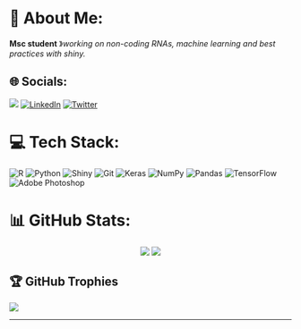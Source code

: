 # 💫 About Me:
**Msc student**  》_working on non-coding RNAs, machine learning and best practices with shiny._

## 🌐 Socials:
[![](https://visitcount.itsvg.in/api?id=Mehmeteminorhan&icon=1&color=3)](https://visitcount.itsvg.in)
[![LinkedIn](https://img.shields.io/badge/LinkedIn-%230077B5.svg?logo=linkedin&logoColor=white)](https://linkedin.com/in/mehmeteorhan) [![Twitter](https://img.shields.io/badge/Twitter-%231DA1F2.svg?logo=Twitter&logoColor=white)](https://twitter.com/mehmeteorhan) 

# 💻 Tech Stack:
![R](https://img.shields.io/badge/r-%23276DC3.svg?style=for-the-badge&logo=r&logoColor=white) 
![Python](https://img.shields.io/badge/python-3670A0?style=for-the-badge&logo=python&logoColor=ffdd54)
![Shiny](https://img.shields.io/badge/shinyapps-5094ce?style=for-the-badge&logo=Rstudio&logoColor=white)
![Git](https://img.shields.io/badge/git-%23F05033.svg?style=for-the-badge&logo=git&logoColor=white)
![Keras](https://img.shields.io/badge/Keras-%23D00000.svg?style=for-the-badge&logo=Keras&logoColor=white) ![NumPy](https://img.shields.io/badge/numpy-%23013243.svg?style=for-the-badge&logo=numpy&logoColor=white) ![Pandas](https://img.shields.io/badge/pandas-%23150458.svg?style=for-the-badge&logo=pandas&logoColor=white) ![TensorFlow](https://img.shields.io/badge/TensorFlow-%23FF6F00.svg?style=for-the-badge&logo=TensorFlow&logoColor=white) ![Adobe Photoshop](https://img.shields.io/badge/adobephotoshop-%2331A8FF.svg?style=for-the-badge&logo=adobephotoshop&logoColor=white) 
# 📊 GitHub Stats:
<p align="center">
  <img src="https://github-readme-stats.vercel.app/api?username=Mehmeteminorhan&theme=light&hide_border=false&include_all_commits=false&count_private=false">
  <img src="https://github-readme-streak-stats.herokuapp.com/?user=Mehmeteminorhan&theme=light&hide_border=false"><br/>

## 🏆 GitHub Trophies
![](https://github-profile-trophy.vercel.app/?username=Mehmeteminorhan&theme=light&no-frame=false&no-bg=true&margin-w=4)

---

